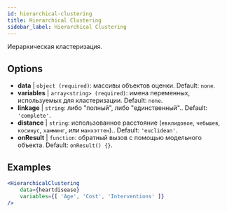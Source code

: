 ```yaml
---
id: hierarchical-clustering
title: Hierarchical Clustering
sidebar_label: Hierarchical Clustering
---
```


Иерархическая кластеризация.

## Options

* __data__ | `object (required)`: массивы объектов оценки. Default: `none`.
* __variables__ | `array<string> (required)`: имена переменных, используемых для кластеризации. Default: `none`.
* __linkage__ | `string`: либо "полный", либо "единственный".. Default: `'complete'`.
* __distance__ | `string`: использованное расстояние (`евклидовое`, `чебышев`, `косинус`, `хамминг`, или `манхэттен`).. Default: `'euclidean'`.
* __onResult__ | `function`: обратный вызов с помощью модельного объекта. Default: `onResult() {}`.


## Examples

```jsx live
<HierarchicalClustering 
    data={heartdisease} 
    variables={[ 'Age', 'Cost', 'Interventions' ]}
/>
```

